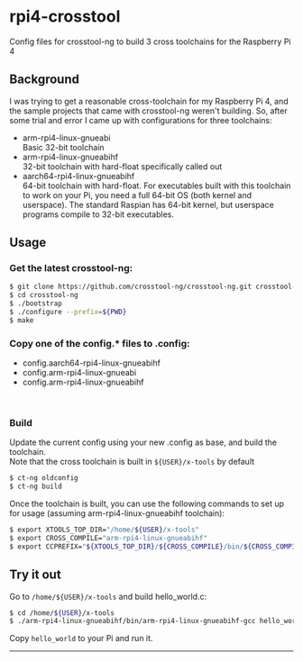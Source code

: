 # rpi4-crosstool
Config files for crosstool-ng to build 3 cross toolchains for the Raspberry Pi 4

## Background

I was trying to get a reasonable cross-toolchain for my Raspberry Pi 4, and the sample projects that
came with crosstool-ng weren't building. So, after some trial and error I came up with configurations
for three toolchains:  
* arm-rpi4-linux-gnueabi  
  Basic 32-bit toolchain
* arm-rpi4-linux-gnueabihf  
  32-bit toolchain with hard-float specifically called out
* aarch64-rpi4-linux-gnueabihf  
  64-bit toolchain with hard-float. For executables built with this toolchain to work on your Pi,
  you need a full 64-bit OS (both kernel and userspace). The standard Raspian has 64-bit kernel,
  but userspace programs compile to 32-bit executables.

## Usage

### Get the latest crosstool-ng:
```bash
$ git clone https://github.com/crosstool-ng/crosstool-ng.git crosstool-ng
$ cd crosstool-ng
$ ./bootstrap
$ ./configure --prefix=${PWD}
$ make
```

### Copy one of the config.* files to .config:

* config.aarch64-rpi4-linux-gnueabihf
* config.arm-rpi4-linux-gnueabi
* config.arm-rpi4-linux-gnueabihf

<br>

### Build
Update the current config using your new .config as base, and build the toolchain.  
Note that the cross toolchain is built in `${USER}/x-tools` by default

```bash
$ ct-ng oldconfig
$ ct-ng build
```

Once the toolchain is built, you can use the following commands to set up for usage (assuming arm-rpi4-linux-gnueabihf toolchain):
```bash
$ export XTOOLS_TOP_DIR="/home/${USER}/x-tools"
$ export CROSS_COMPILE="arm-rpi4-linux-gnueabihf"
$ export CCPREFIX="${XTOOLS_TOP_DIR}/${CROSS_COMPILE}/bin/${CROSS_COMPILE}-"
```

## Try it out
Go to `/home/${USER}/x-tools` and build hello_world.c:
```bash
$ cd /home/${USER}/x-tools
$ ./arm-rpi4-linux-gnueabihf/bin/arm-rpi4-linux-gnueabihf-gcc hello_world.c -o hello_world
```
Copy `hello_world` to your Pi and run it.

---
